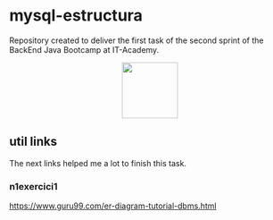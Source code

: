 # mysql-estructura

Repository created to deliver the first task of the second sprint of the BackEnd Java Bootcamp at IT-Academy.
<p align="center">
<img src=https://user-images.githubusercontent.com/72571435/179958350-c8db27b9-ada1-45d3-8ab4-6f2dcd31eb30.png width="100" height="100" />
</p>

## util links

The next links helped me a lot to finish this task.

### n1exercici1
https://www.guru99.com/er-diagram-tutorial-dbms.html
